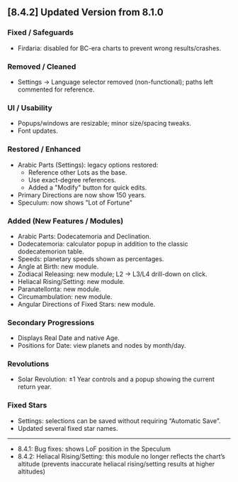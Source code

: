 ## [8.4.2] Updated Version from 8.1.0 

### Fixed / Safeguards
- Firdaria: disabled for BC-era charts to prevent wrong results/crashes.

### Removed / Cleaned
- Settings → Language selector removed (non-functional); paths left commented for reference.

### UI / Usability
- Popups/windows are resizable; minor size/spacing tweaks.
- Font updates.

### Restored / Enhanced
- Arabic Parts (Settings): legacy options restored:
  - Reference other Lots as the base.
  - Use exact-degree references.
  - Added a "Modify" button for quick edits.
- Primary Directions are now show 150 years.
- Speculum: now shows "Lot of Fortune"

### Added (New Features / Modules)
- Arabic Parts: Dodecatemoria and Declination.
- Dodecatemoria: calculator popup in addition to the classic dodecatemorion table.
- Speeds: planetary speeds shown as percentages.
- Angle at Birth: new module.
- Zodiacal Releasing: new module; L2 → L3/L4 drill-down on click.
- Heliacal Rising/Setting: new module.
- Paranatellonta: new module.
- Circumambulation: new module.
- Angular Directions of Fixed Stars: new module.

### Secondary Progressions
- Displays Real Date and native Age.
- Positions for Date: view planets and nodes by month/day.

### Revolutions
- Solar Revolution: ±1 Year controls and a popup showing the current return year.

### Fixed Stars
- Settings: selections can be saved without requiring “Automatic Save”.
- Updated several fixed star names.
--------------------------------------------------------------------------------------------------------------------------
- 8.4.1: Bug fixes: shows LoF position in the Speculum
- 8.4.2: Heliacal Rising/Setting: this module no longer reflects the chart’s altitude (prevents inaccurate heliacal rising/setting results at higher altitudes)